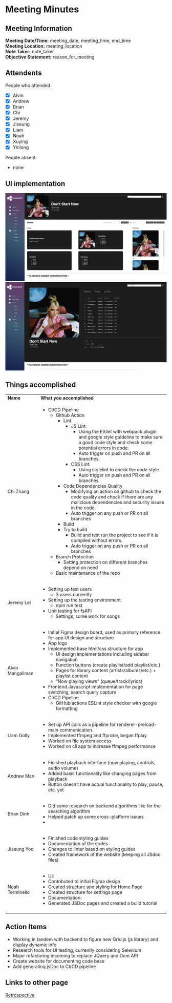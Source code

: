 # Meeting Minutes
## Meeting Information
**Meeting Date/Time:** meeting_date, meeting_time, end_time   
**Meeting Location:** meeting_location   
**Note Taker:** note_taker  
**Objective Statement:** reason_for_meeting  

## Attendents
People who attended:
- [x] Alvin
- [x] Andrew
- [x] Brian
- [x] Chi
- [x] Jeremy
- [x] Jiseung
- [x] Liam
- [x] Noah
- [x] Xuying
- [x] Yinlong

People absent:
- none

## UI implementation
![page1](/admin/misc/images/app1.png)
![page2](/admin/misc/images/app2.png)

## Things accomplished
<table>
  <tr>
   <td><strong>Name</strong>
   </td>
   <td><strong>What you accomplished</strong>
   </td>
  </tr>
  <tr>
   <td>Chi Zhang
   </td>
   <td>
<ul>

<li>CI/CD Pipeline 
<ul>
 
<li>Github Action  
<ul>
  
<li>Lint   
<ul>
   
<li>JS Lint:     
<ul>
    
<li>Using the ESlint with webpack plugin and google style guideline to make sure a good code style and check some potential errors in code.
    
<li>Auto trigger on push and PR on all branches.
</li>    
</ul>
   
<li>CSS Lint:    
<ul>
    
<li>Using stylelint to check the code style.
    
<li>Auto trigger on push and PR on all branches.
</li>    
</ul>
</li>    
</ul>
  
<li>Code Dependencies Quality   
<ul>
   
<li>Modifying an action on github to check the code quality and check if there are any malicious dependencies and security issues in the code.
   
<li>Auto trigger on any push or PR on all branches
</li>   
</ul>
  
<li>Build
  
<li>Try to build    
<ul>
   
<li>Build and test run the project to see if it is compiled without errors.
   
<li>Auto trigger on any push or PR on all branches
</li>   
</ul>
</li>   
</ul>
 
<li>Branch Protection  
<ul>
  
<li>Setting protection on different branches depend on need
</li>  
</ul>
 
<li>Basic maintenance of the repo
</li> 
</ul>
</li> 
</ul>
   </td>
  </tr>
  <tr>
   <td>Jeremy Lei
   </td>
   <td>
<ul>

<li>Setting up test users 
<ul>
 
<li>3 users currently
</li> 
</ul>

<li>Setting up the testing environment 
<ul>
 
<li>npm run test
</li> 
</ul>

<li>Unit testing for fsAPI 
<ul>
 
<li>Settings, some work for songs
</li> 
</ul>
</li> 
</ul>
   </td>
  </tr>
  <tr>
   <td>Alvin Mangaliman
   </td>
   <td>
<ul>

<li>Initial Figma design board, used as primary reference for app UI design and structure

<li>App logo

<li>Implemented base html/css structure for app 
<ul>
 
<li>UI design implementations including sidebar navigation
 
<li>Function buttons (create playlist/add playlist/etc.)
 
<li>Pages for library content (artists/albums/etc.) + playlist content
 
<li>“Now playing views” (queue/track/lyrics)
</li> 
</ul>

<li>Frontend Javascript implementation for page switching, search query capture

<li>CI/CD Pipeline 
<ul>
 
<li>GitHub actions ESLint style checker with google formatting
</li> 
</ul>
</li> 
</ul>
   </td>
  </tr>
  <tr>
   <td>Liam Golly
   </td>
   <td>
<ul>

<li>Set up API calls as a pipeline for renderer-preload-main communication.

<li>Implemented ffmpeg and ffprobe, began ffplay

<li>Worked on file system access

<li>Worked on cli app to increase ffmpeg performance
</li>
</ul>
   </td>
  </tr>
  <tr>
   <td>Andrew Man
   </td>
   <td>
<ul>

<li>Finished playback interface (now playing, controls, audio volume)

<li>Added basic functionality like changing pages from playback  

<li>Button doesn’t have actual functionality to play, pause, etc. yet
</li>
</ul>
   </td>
  </tr>
  <tr>
   <td>Brian Dinh
   </td>
   <td>
<ul>

<li>Did some research on backend algorithms like for the searching algorithm

<li>Helped patch up some cross-platform issues

<li>
</li>
</ul>
   </td>
  </tr>
  <tr>
   <td>Jiseung Yoo
   </td>
   <td>
<ul>

<li>Finished code styling guides

<li>Documentation of the codes
  
<li>Changes to linter based on styling guides

<li>Created framework of the website (keeping all JSdoc files)
</li>
</ul>
   </td>
  </tr>
  <tr>
   <td>Noah Terminello
   </td>
   <td>
<ul>

<li>UI:

<li>Contributed to initial Figma design

<li>Created structure and styling for Home Page

<li>Created structure for settings page

<li>Documentation:

<li>Generated JSDoc pages and created a build tutorial
</li>
</ul>
   </td>
  </tr>
  <tr>
   <td>
   </td>
   <td>
   </td>
  </tr>
</table>



## Action Items



* Working in tandem with backend to figure new Grid.js (js library) and display dynamic info
* Research tools for UI testing, currently considering Selenium
* Major refactoring incoming to replace JQuery and Dom API
* Create website for documenting code base
* Add generating jsDoc to CI/CD pipeline

## Links to other page
[Retrospective](111222-retrospective.md)
